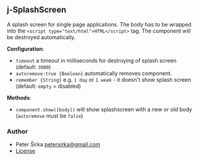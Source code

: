 ## j-SplashScreen

A splash screen for single page applications. The body has to be wrapped into the `<script type="text/html">HTML</script>` tag. The component will be destroyed automatically.

__Configuration__:

- `timeout` a timeout in milliseconds for destroying of splash screen (default: `3000`)
- `autoremove:true {Boolean}` automatically removes component.
- `remember {String}` e.g. `1 day` or `1 week` - it doesn't show splash screen (default: `empty` = disabled)

__Methods__:

- `component.show([body])` will show splashscreen with a new or old body (`autoremove` must be `false`)

### Author

- Peter Širka <petersirka@gmail.com>
- [License](https://www.totaljs.com/license/)